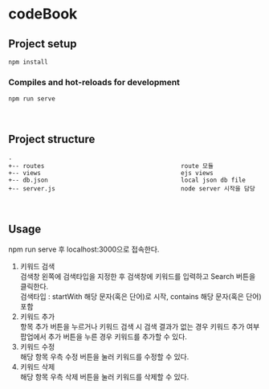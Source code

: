 # codeBook

## Project setup
```
npm install
```

### Compiles and hot-reloads for development
```
npm run serve
```

<br>

## Project structure
```text
.
+-- routes                                      route 모듈
+-- views                                       ejs views
+-- db.json                                     local json db file
+-- server.js                                   node server 시작을 담당
```

<br>

## Usage
npm run serve 후 localhost:3000으로 접속한다.

1. 키워드 검색  
    검색창 왼쪽에 검색타입을 지정한 후 검색창에 키워드를 입력하고 Search 버튼을 클릭한다.  
    검색타입 : startWith 해당 문자(혹은 단어)로 시작, contains 해당 문자(혹은 단어) 포함
2. 키워드 추가  
    항목 추가 버튼을 누르거나 키워드 검색 시 검색 결과가 없는 경우 키워드 추가 여부 팝업에서 추가 버튼을 누른 경우 키워드를 추가할 수 있다. 
3. 키워드 수정  
    해당 항목 우측 수정 버튼을 눌러 키워드를 수정할 수 있다.
4. 키워드 삭제   
    해당 항목 우측 삭제 버튼을 눌러 키워드를 삭제할 수 있다.

<br>
